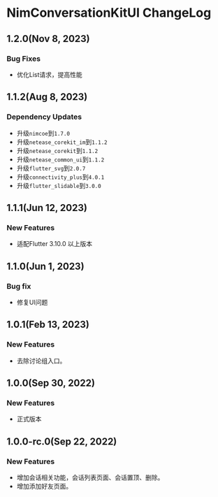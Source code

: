 # NimConversationKitUI ChangeLog

## 1.2.0(Nov 8, 2023)
### Bug Fixes
* 优化List请求，提高性能

## 1.1.2(Aug 8, 2023)
### Dependency Updates
* 升级`nimcoe`到`1.7.0`
* 升级`netease_corekit_im`到`1.1.2`
* 升级`netease_corekit`到`1.1.2`
* 升级`netease_common_ui`到`1.1.2`
* 升级`flutter_svg`到`2.0.7`
* 升级`connectivity_plus`到`4.0.1`
* 升级`flutter_slidable`到`3.0.0`


## 1.1.1(Jun 12, 2023)
### New Features
* 适配Flutter 3.10.0 以上版本

## 1.1.0(Jun 1, 2023)
### Bug fix
* 修复UI问题

## 1.0.1(Feb 13, 2023)
### New Features
* 去除讨论组入口。

## 1.0.0(Sep 30, 2022)
### New Features
* 正式版本

## 1.0.0-rc.0(Sep 22, 2022)
### New Features
* 增加会话相关功能，会话列表页面、会话置顶、删除。
* 增加添加好友页面。
